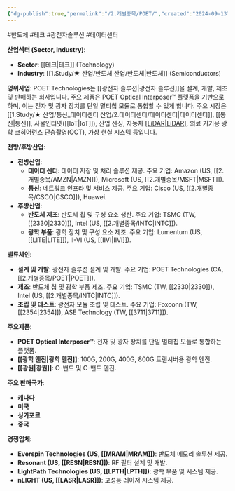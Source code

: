 ```yaml
---
{"dg-publish":true,"permalink":"/2.개별종목/POET/","created":"2024-09-13T17:43:45.346+09:00","updated":"2025-07-29T21:37:05.076+09:00"}
---
```


#반도체 #테크 #광전자솔루션 #데이터센터 


**산업섹터 (Sector, Industry)**:

- **Sector**: [[테크\|테크]] (Technology)
- **Industry**: [[1.Study/★ 산업/반도체 산업/반도체\|반도체]] (Semiconductors)

**영위사업**: POET Technologies는 [[광전자 솔루션\|광전자 솔루션]]을 설계, 개발, 제조 및 판매하는 회사입니다. 주요 제품은 POET Optical Interposer™ 플랫폼을 기반으로 하며, 이는 전자 및 광자 장치를 단일 멀티칩 모듈로 통합할 수 있게 합니다. 주요 시장은 [[1.Study/★ 산업/통신_데이터센터 산업/2.데이터센터/데이터센터\|데이터센터]], [[통신\|통신]], 사물인터넷([[IoT\|IoT]]), 산업 센싱, 자동차 [[LiDAR\|LiDAR]](라이다), 의료 기기용 광학 코히어런스 단층촬영(OCT), 가상 현실 시스템 등입니다.

**전방/후방산업**:

- **전방산업**:
    - **데이터 센터**: 데이터 저장 및 처리 솔루션 제공. 주요 기업: Amazon (US, [[2.개별종목/AMZN\|AMZN]]), Microsoft (US, [[2.개별종목/MSFT\|MSFT]]).
    - **통신**: 네트워크 인프라 및 서비스 제공. 주요 기업: Cisco (US, [[2.개별종목/CSCO\|CSCO]]), Huawei.
- **후방산업**:
    - **반도체 제조**: 반도체 칩 및 구성 요소 생산. 주요 기업: TSMC (TW, [[2330\|2330]]), Intel (US, [[2.개별종목/INTC\|INTC]]).
    - **광학 부품**: 광학 장치 및 구성 요소 제조. 주요 기업: Lumentum (US, [[LITE\|LITE]]), II-VI (US, [[IIVI\|IIVI]]).

**밸류체인**:

- **설계 및 개발**: 광전자 솔루션 설계 및 개발. 주요 기업: POET Technologies (CA, [[2.개별종목/POET\|POET]]).
- **제조**: 반도체 칩 및 광학 부품 제조. 주요 기업: TSMC (TW, [[2330\|2330]]), Intel (US, [[2.개별종목/INTC\|INTC]]).
- **조립 및 테스트**: 광전자 모듈 조립 및 테스트. 주요 기업: Foxconn (TW, [[2354\|2354]]), ASE Technology (TW, [[3711\|3711]]).

**주요제품**:

- **POET Optical Interposer™**: 전자 및 광자 장치를 단일 멀티칩 모듈로 통합하는 플랫폼.
- **[[광학 엔진\|광학 엔진]]**: 100G, 200G, 400G, 800G 트랜시버용 광학 엔진.
- **[[광원\|광원]]**: O-밴드 및 C-밴드 엔진.

**주요 판매국가**:

- **캐나다**
- **미국**
- **싱가포르**
- **중국**

**경쟁업체**:

- **Everspin Technologies (US, [[MRAM\|MRAM]])**: 반도체 메모리 솔루션 제공.
- **Resonant (US, [[RESN\|RESN]])**: RF 필터 설계 및 개발.
- **LightPath Technologies (US, [[LPTH\|LPTH]])**: 광학 부품 및 시스템 제공.
- **nLIGHT (US, [[LASR\|LASR]])**: 고성능 레이저 시스템 제공.